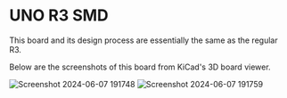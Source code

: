 # UNO R3 SMD
This board and its design process are essentially the same as the regular R3.

Below are the screenshots of this board from KiCad's 3D board viewer.

![Screenshot 2024-06-07 191748](https://github.com/sabogalc/KiCad-Arduino-Boards/assets/53708281/53cfa8ec-abe0-4679-afd8-cf72695cba63)
![Screenshot 2024-06-07 191759](https://github.com/sabogalc/KiCad-Arduino-Boards/assets/53708281/75570d70-7d5e-4268-a8d8-d500ad50ea62)